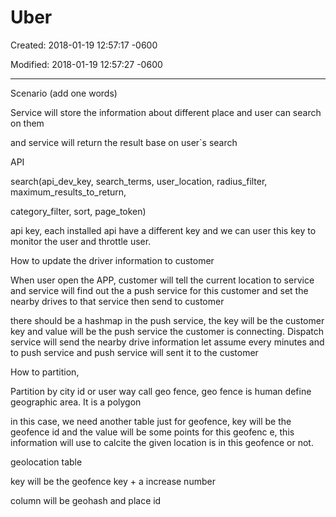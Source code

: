 # Uber 

Created: 2018-01-19 12:57:17 -0600

Modified: 2018-01-19 12:57:27 -0600

---

Scenario (add one words)

Service will store the information about different place and user can search on them

and service will return the result base on user`s search

API

search(api_dev_key, search_terms, user_location, radius_filter, maximum_results_to_return,

category_filter, sort, page_token)

api key, each installed api have a different key and we can user this key to monitor the user and throttle user.

How to update the driver information to customer

When user open the APP, customer will tell the current location to service and service will find out the a push service for this customer and set the nearby drives to that service then send to customer

there should be a hashmap in the push service, the key will be the customer key and value will be the push service the customer is connecting. Dispatch service will send the nearby drive information let assume every minutes and to push service and push service will sent it to the customer

How to partition,

Partition by city id or user way call geo fence, geo fence is human define geographic area. It is a polygon

in this case, we need another table just for geofence, key will be the geofence id and the value will be some points for this geofenc e, this information will use to calcite the given location is in this geofence or not.

geolocation table

key will be the geofence key + a increase number

column will be geohash and place id


